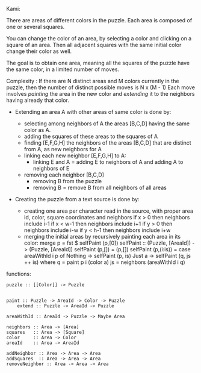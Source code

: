 

Kami: 

There are areas of different colors in the puzzle. Each area is composed of one or several squares. 

You can change the color of an area, by selecting a color and clicking on a square of an area. Then all adjacent squares with the same initial color change their color as well.

The goal is to obtain one area, meaning all the squares of the puzzle have the same color, in a limited number of moves.

Complexity : 
If there are N distinct areas and M colors currently in the puzzle, then the number of distinct possible moves is N x (M - 1)
Each move involves *painting* the area in the new color and *extending* it to the neighbors having already that color.

- Extending an area A with other areas of same color is done by:
    - selecting among neighbors of A the areas [B,C,D] having the same color as A.
    - adding the squares of these areas to the squares of A
    - finding [E,F,G,H] the neighbors of the areas [B,C,D] that are distinct from A, as new neighbors for A
    - linking each new neighbor [E,F,G,H] to A:
        - linking E and A = adding E to neighbors of A and adding A to neighbors of E
    - removing each neighbor [B,C,D]
        - removing B from the puzzle
        - removing B = remove B from all neighbors of all areas

- Creating the puzzle from a text source is done by:
    - creating one area per character read in the source, with proper area id, color, square coordinates and neighbors
        if x > 0 then neighbors include i-1
        if x < w-1 then neighbors include i+1
        if y > 0 then neighbors include i-w
        if y < h-1 then neighbors include i+w
    - merging the initial areas by recursively painting each area in its color:
        merge p = fst $ selfPaint (p,[0]) 
            selfPaint :: (Puzzle, [AreaId]) -> (Puzzle, [AreaId])
            selfPaint (p,[]) = (p,[])
            selfPaint (p,(i:is)) = case areaWithId i p of
                Nothing -> selfPaint (p, is)
                Just a  -> selfPaint (q, js ++ is)
                where 
                q = paint p i (color a) 
                js = neighbors (areaWithId i q)
                    

        


functions:

    puzzle :: [[Color]] -> Puzzle

    
    paint :: Puzzle -> AreaId -> Color -> Puzzle
        extend :: Puzzle -> AreaId -> Puzzle
    
    areaWithId :: AreaId -> Puzzle -> Maybe Area

    neighbors :: Area -> [Area]
    squares   :: Area -> [Square]
    color     :: Area -> Color
    areaId    :: Area -> AreaId

    addNeighbor :: Area -> Area -> Area
    addSquares  :: Area -> Area -> Area
    removeNeighbor :: Area -> Area -> Area






